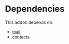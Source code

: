 # Dependencies

This addon depends on:

- [mail](../../../../../oca-ocb-core/odoo-bringout-oca-ocb-mail)
- [contacts](../../../../../oca-ocb-technical/odoo-bringout-oca-ocb-contacts)
